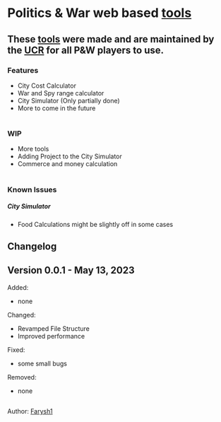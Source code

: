 # Politics & War web based [tools](https://farysh1.github.io/UCR_Tools/)

## These [tools](https://farysh1.github.io/UCR_Tools/) were made and are maintained by the [UCR](https://politicsandwar.com/alliance/id=8651) for all P&W players to use.

### Features
- City Cost Calculator
- War and Spy range calculator
- City Simulator (Only partially done)
- More to come in the future

#

### WIP
- More tools
- Adding Project to the City Simulator
- Commerce and money calculation

#

### Known Issues
##### City Simulator
- Food Calculations might be slightly off in some cases

##

Changelog
---------

Version 0.0.1 - May 13, 2023
----------------------------

Added:
- none

Changed:
- Revamped File Structure
- Improved performance

Fixed:
- some small bugs

Removed:
- none

##

Author: [Farysh1](https://github.com/Farysh1)
